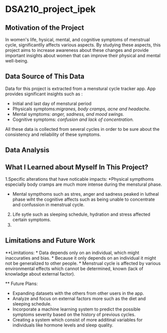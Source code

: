# DSA210_project_ipek

## Motivation of the Project 

In women's life, hysical, mental, and cognitive symptoms of menstrual cycle, significantlly affects various aspects. By studying these aspects, this project aims to increase awareness about these changes and provide important insights about women that can improve their physical and mental well-being.

## Data Source of This Data

Data for this project is extracted from a menstural cycle tracker app. App provides significant insights such as :
  * Initial and last day of menstural period
  * Physicals symptoms:_migranes, body cramps, acne and headache._
  * Mental symptoms: _anger, sadness, and mood swings._
  * Cognitive symptoms: _confusion and lack of concentration._

All these data is collected from several cycles in order to be sure about the consistency and reliability of these symptoms.

## Data Analysis





## What I Learned about Myself In This Project?

 1.Specific alterations that have noticable impacts:
   *Physical sympthoms especially body cramps are much more intense during the menstural phase.
   * Mental sympthoms such as stres, anger and sadness peaked in lutheal phase wiht the cognitive affects such as being unable to concentrate and confussion in menstrual cycle.
 2. Life sytle such as sleeping schedule, hydration and stress affected certain symptoms.
 3.
 
## Limitations and Future Work
**Limitations: 
    * Data depends only on an individual, which might inaccuraties and bias.
    * Because it only depends on an individual it might not be generalized to other people.
    * Menstrual cycle is affected by various environmental effects which cannot be determined, known (lack of knowladge about external factor).

** Future Plans:
   * Expanding datasets with the others from other users in the app.
   * Analyze and focus on external factors more such as the diet and sleeping schedule.
   * Incorporate a machine learning system to predict the possible symptoms severity based on the history of previous cycles.
   * Creating a system which consist of more additinal variables for individuals like hormone levels and sleep quality.
    

  
